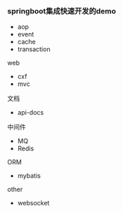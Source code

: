 ### springboot集成快速开发的demo

- aop
- event
- cache
- transaction

web
- cxf
- mvc

文档
- api-docs

中间件
- MQ
- Redis

ORM
- mybatis

other
- websocket